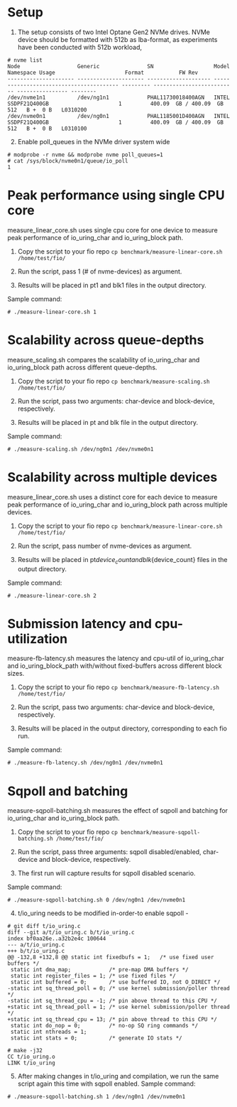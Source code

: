 Setup
=====

1. The setup consists of two Intel Optane Gen2 NVMe drives. NVMe device should
be formatted with 512b as lba-format, as experiments have been conducted with 512b workload,
```
# nvme list
Node                  Generic               SN                   Model                                    Namespace Usage                      Format           FW Rev
--------------------- --------------------- -------------------- ---------------------------------------- --------- -------------------------- ---------------- --------
/dev/nvme1n1          /dev/ng1n1            PHAL11730018400AGN   INTEL SSDPF21Q400GB                      1         400.09  GB / 400.09  GB    512   B +  0 B   L0310200
/dev/nvme0n1          /dev/ng0n1            PHAL1185001D400AGN   INTEL SSDPF21Q400GB                      1         400.09  GB / 400.09  GB    512   B +  0 B   L0310100
```

2. Enable poll_queues in the NVMe driver system wide
```
# modprobe -r nvme && modprobe nvme poll_queues=1
# cat /sys/block/nvme0n1/queue/io_poll
1
```

Peak performance using single CPU core
======================================
measure_linear_core.sh uses single cpu core for one device to measure peak
performance of io_uring_char and io_uring_block path.

1. Copy the script to your fio repo ```cp benchmark/measure-linear-core.sh /home/test/fio/```

2. Run the script, pass 1 (# of nvme-devices) as argument.

3. Results will be placed in pt1 and blk1 files in the output directory.

Sample command:
```
# ./measure-linear-core.sh 1
```

Scalability across queue-depths
===============================
measure_scaling.sh compares the scalability of io_uring_char and io_uring_block path
across different queue-depths.

1. Copy the script to your fio repo ```cp benchmark/measure-scaling.sh /home/test/fio/```

2. Run the script, pass two arguments: char-device and block-device, respectively.

3. Results will be placed in pt and blk file in the output directory.

Sample command:
```
# ./measure-scaling.sh /dev/ng0n1 /dev/nvme0n1
```

Scalability across multiple devices
===================================
measure_linear_core.sh uses a distinct core for each device to measure peak performance
of io_uring_char and io_uring_block path across multiple devices.

1. Copy the script to your fio repo  ```cp benchmark/measure-linear-core.sh /home/test/fio/```

2. Run the script, pass number of nvme-devices as argument.

3. Results will be placed in pt${device_count} and blk${device_count} files in the output directory.

Sample command:
```
# ./measure-linear-core.sh 2
```

Submission latency and cpu-utilization
=======================================
measure-fb-latency.sh measures the latency and cpu-util of io_uring_char and io_uring_block_path with/without fixed-buffers
across different block sizes.

1. Copy the script to your fio repo  ```cp benchmark/measure-fb-latency.sh /home/test/fio/```

2. Run the script, pass two arguments: char-device and block-device, respectively.

3. Results will be placed in the output directory, corresponding to each fio run.

Sample command:
```
# ./measure-fb-latency.sh /dev/ng0n1 /dev/nvme0n1
```

Sqpoll and batching
===================
measure-sqpoll-batching.sh measures the effect of sqpoll and batching for io_uring_char
and io_uring_block path.

1. Copy the script to your fio repo  ```cp benchmark/measure-sqpoll-batching.sh /home/test/fio/```

2. Run the script, pass three arguments: sqpoll disabled/enabled, char-device and block-device, respectively.

3. The first run will capture results for sqpoll disabled scenario.

Sample command:
```
# ./measure-sqpoll-batching.sh 0 /dev/ng0n1 /dev/nvme0n1
```

4. t/io_uring needs to be modified in-order-to enable sqpoll -
```
# git diff t/io_uring.c
diff --git a/t/io_uring.c b/t/io_uring.c
index bf0aa26e..a32b2e4c 100644
--- a/t/io_uring.c
+++ b/t/io_uring.c
@@ -132,8 +132,8 @@ static int fixedbufs = 1;   /* use fixed user buffers */
 static int dma_map;            /* pre-map DMA buffers */
 static int register_files = 1; /* use fixed files */
 static int buffered = 0;       /* use buffered IO, not O_DIRECT */
-static int sq_thread_poll = 0; /* use kernel submission/poller thread */
-static int sq_thread_cpu = -1; /* pin above thread to this CPU */
+static int sq_thread_poll = 1; /* use kernel submission/poller thread */
+static int sq_thread_cpu = 13; /* pin above thread to this CPU */
 static int do_nop = 0;         /* no-op SQ ring commands */
 static int nthreads = 1;
 static int stats = 0;          /* generate IO stats */

# make -j32
CC t/io_uring.o
LINK t/io_uring
```

5. After making changes in t/io_uring and compilation, we run the same script again
   this time with sqpoll enabled.
Sample command:
```
# ./measure-sqpoll-batching.sh 1 /dev/ng0n1 /dev/nvme0n1
```
